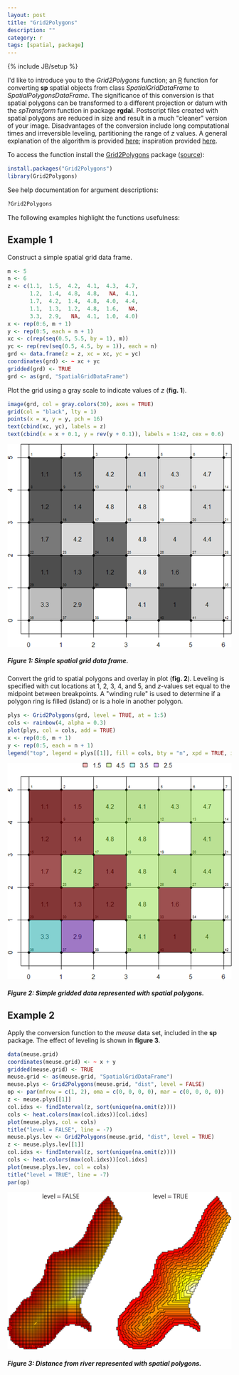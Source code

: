 ```yaml
---
layout: post
title: "Grid2Polygons"
description: ""
category: r
tags: [spatial, package]
---
```

{% include JB/setup %}

I'd like to introduce you to the *Grid2Polygons* function; an
[R](http://www.r-project.org/) function for
converting **sp** spatial objects from class *SpatialGridDataFrame*
to *SpatialPolygonsDataFrame*.
The significance of this conversion is that
spatial polygons can be transformed to a different projection or datum with
the *spTransform* function in package **rgdal**.
Postscript files created with spatial polygons are reduced in size and result
in a much "cleaner" version of your image. Disadvantages of the conversion
include long computational times and irreversible leveling,
partitioning the range of *z* values.
A general explanation of the algorithm is provided
[here](http://stackoverflow.com/questions/643995/algorithm-to-merge-adjacent-rectangles-into-polygon});
inspiration provided
[here](http://menugget.blogspot.com/2012/04/create-polygons-from-matrix.html).

To access the function install the
[Grid2Polygons](http://cran.r-project.org/web/packages/Grid2Polygons/index.html)
package ([source](https://github.com/jfisher-usgs/Grid2Polygons)):

```r
install.packages("Grid2Polygons")
library(Grid2Polygons)
```

See help documentation for argument descriptions:

```r
?Grid2Polygons
```

The following examples highlight the functions usefulness:

## Example 1

Construct a simple spatial grid data frame.

```r
m <- 5
n <- 6
z <- c(1.1,  1.5,  4.2,  4.1,  4.3,  4.7,
       1.2,  1.4,  4.8,  4.8,   NA,  4.1,
       1.7,  4.2,  1.4,  4.8,  4.0,  4.4,
       1.1,  1.3,  1.2,  4.8,  1.6,   NA,
       3.3,  2.9,   NA,  4.1,  1.0,  4.0)
x <- rep(0:6, m + 1)
y <- rep(0:5, each = n + 1)
xc <- c(rep(seq(0.5, 5.5, by = 1), m))
yc <- rep(rev(seq(0.5, 4.5, by = 1)), each = n)
grd <- data.frame(z = z, xc = xc, yc = yc)
coordinates(grd) <- ~ xc + yc
gridded(grd) <- TRUE
grd <- as(grd, "SpatialGridDataFrame")
```

Plot the grid using a gray scale to indicate values of *z* (**fig. 1**).

```r
image(grd, col = gray.colors(30), axes = TRUE)
grid(col = "black", lty = 1)
points(x = x, y = y, pch = 16)
text(cbind(xc, yc), labels = z)
text(cbind(x = x + 0.1, y = rev(y + 0.1)), labels = 1:42, cex = 0.6)
```

![center](/figs/2012-06-25-grid2polygons/fig1.png)

##### Figure 1: Simple spatial grid data frame.

Convert the grid to spatial polygons and overlay in plot (**fig. 2**).
Leveling is specified with cut locations at 1, 2, 3, 4, and 5, and
*z*-values set equal to the midpoint between breakpoints. A "winding rule"
is used to determine if a polygon ring is filled (island) or is a
hole in another polygon.

```r
plys <- Grid2Polygons(grd, level = TRUE, at = 1:5)
cols <- rainbow(4, alpha = 0.3)
plot(plys, col = cols, add = TRUE)
x <- rep(0:6, m + 1)
y <- rep(0:5, each = n + 1)
legend("top", legend = plys[[1]], fill = cols, bty = "n", xpd = TRUE, inset = c(0, -0.1), ncol = 4)
```

![center](/figs/2012-06-25-grid2polygons/fig2.png)

##### Figure 2: Simple gridded data represented with spatial polygons.


## Example 2

Apply the conversion function to the *meuse* data set,
included in the **sp** package.
The effect of leveling is shown in **figure 3**.

```r
data(meuse.grid)
coordinates(meuse.grid) <- ~ x + y
gridded(meuse.grid) <- TRUE
meuse.grid <- as(meuse.grid, "SpatialGridDataFrame")
meuse.plys <- Grid2Polygons(meuse.grid, "dist", level = FALSE)
op <- par(mfrow = c(1, 2), oma = c(0, 0, 0, 0), mar = c(0, 0, 0, 0))
z <- meuse.plys[[1]]
col.idxs <- findInterval(z, sort(unique(na.omit(z))))
cols <- heat.colors(max(col.idxs))[col.idxs]
plot(meuse.plys, col = cols)
title("level = FALSE", line = -7)
meuse.plys.lev <- Grid2Polygons(meuse.grid, "dist", level = TRUE)
z <- meuse.plys.lev[[1]]
col.idxs <- findInterval(z, sort(unique(na.omit(z))))
cols <- heat.colors(max(col.idxs))[col.idxs]
plot(meuse.plys.lev, col = cols)
title("level = TRUE", line = -7)
par(op)
```

![center](/figs/2012-06-25-grid2polygons/fig3.png)

##### Figure 3: Distance from river represented with spatial polygons.
